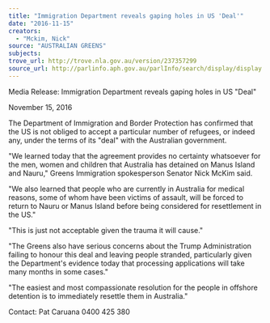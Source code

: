 ```yaml
---
title: "Immigration Department reveals gaping holes in US 'Deal'"
date: "2016-11-15"
creators:
  - "Mckim, Nick"
source: "AUSTRALIAN GREENS"
subjects:
trove_url: http://trove.nla.gov.au/version/237357299
source_url: http://parlinfo.aph.gov.au/parlInfo/search/display/display.w3p;query=Id%3A%22media/pressrel/4938051%22
---
```


 

 

 Media Release: Immigration Department reveals gaping holes in US "Deal" 

 November 15, 2016 

 The Department of Immigration and Border Protection has confirmed that the US is not obliged to  accept a particular number of refugees, or indeed any, under the terms of its "deal" with the Australian  government.   

 "We  learned  today  that  the  agreement  provides  no  certainty  whatsoever  for  the  men,  women  and   children that Australia has detained on Manus Island and Nauru," Greens Immigration spokesperson  Senator Nick McKim said.   

 "We also learned that people who are currently in Australia for medical reasons, some of whom have  been victims of assault, will be forced to return to Nauru or Manus Island before being considered for  resettlement in the US."   

 "This is just not acceptable given the trauma it will cause."   

 "The Greens also have serious concerns about the Trump Administration failing to honour this deal  and  leaving  people  stranded,  particularly  given  the  Department's  evidence  today  that  processing   applications will take many months in some cases."   

 "The easiest and most compassionate resolution for the people in offshore detention is to immediately  resettle them in Australia."   

 Contact: Pat Caruana 0400 425 380 

